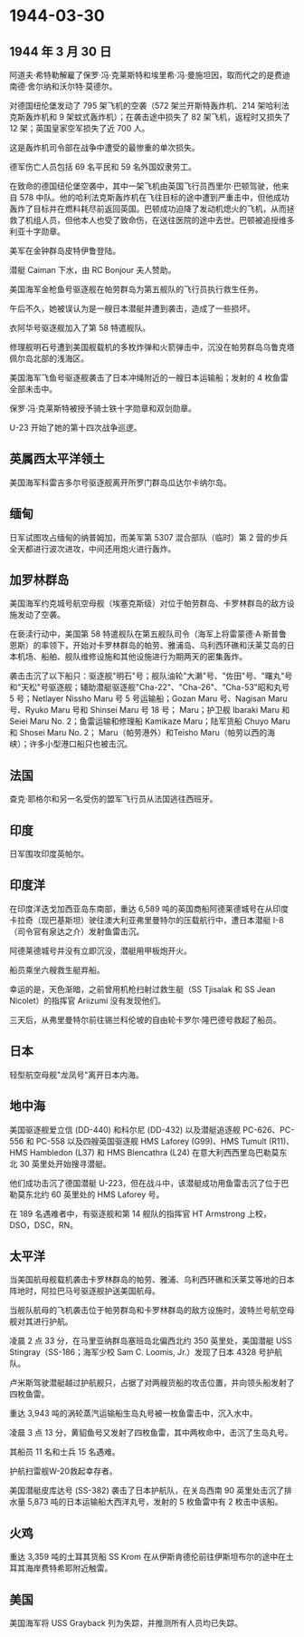 # 1944-03-30

## 1944 年 3 月 30 日

阿道夫·希特勒解雇了保罗·冯·克莱斯特和埃里希·冯·曼施坦因，取而代之的是费迪南德·舍尔纳和沃尔特·莫德尔。

对德国纽伦堡发动了 795 架飞机的空袭（572 架兰开斯特轰炸机、214
架哈利法克斯轰炸机和 9 架蚊式轰炸机）；在袭击途中损失了 82
架飞机，返程时又损失了 12 架；英国皇家空军损失了近 700 人。

这是轰炸机司令部在战争中遭受的最惨重的单次损失。

德军伤亡人员包括 69 名平民和 59 名外国奴隶劳工。

在致命的德国纽伦堡空袭中，其中一架飞机由英国飞行员西里尔·巴顿驾驶，他来自
578
中队。他的哈利法克斯轰炸机在飞往目标的途中遭到严重击中，但他成功轰炸了目标并在燃料耗尽前返回英国。巴顿成功迫降了发动机熄火的飞机，从而拯救了机组人员，但他本人也受了致命伤，在送往医院的途中去世。巴顿被追授维多利亚十字勋章。

美军在金钟群岛皮特伊鲁登陆。

潜艇 Caiman 下水，由 RC Bonjour 夫人赞助。

美国海军金枪鱼号驱逐舰在帕劳群岛为第五舰队的飞行员执行救生任务。

午后不久，她被误认为是一艘日本潜艇并遭到袭击，造成了一些损坏。

衣阿华号驱逐舰加入了第 58 特遣舰队。

修理舰明石号遭到美国舰载机的多枚炸弹和火箭弹击中，沉没在帕劳群岛乌鲁克塔佩尔岛北部的浅海区。

美国海军飞鱼号驱逐舰袭击了日本冲绳附近的一艘日本运输船；发射的 4
枚鱼雷全部未击中。

保罗·冯·克莱斯特被授予骑士铁十字勋章和双剑勋章。

U-23 开始了她的第十四次战争巡逻。

## 英属西太平洋领土

美国海军科雷吉多尔号驱逐舰离开所罗门群岛瓜达尔卡纳尔岛。

## 缅甸

日军试图攻占缅甸的纳普姆加，而美军第 5307 混合部队（临时）第 2
营的步兵全天都进行波次进攻，中间还用炮火进行轰炸。

## 加罗林群岛

美国海军约克城号航空母舰（埃塞克斯级）对位于帕劳群岛、卡罗林群岛的敌方设施发动了空袭。

在亵渎行动中，美国第 58
特遣舰队在第五舰队司令（海军上将雷蒙德·A·斯普鲁恩斯）的率领下，开始对卡罗林群岛的帕劳、雅浦岛、乌利西环礁和沃莱艾岛的日本机场、船舶、舰队维修设施和其他设施进行为期两天的密集轰炸。

袭击击沉了以下船只：驱逐舰"明石"号；舰队油轮"大濑"号、"佐田"号、"曙丸"号和"天松"号驱逐舰；辅助潜艇驱逐舰"Cha-22"、"Cha-26"、"Cha-53"昭和丸号
5 号；Netlayer Nissho Maru 号 5 号运输船；Gozan Maru 号、Nagisan Maru
号、Ryuko Maru 号和 Shinsei Maru 号 18 号； Maru；护卫舰 Ibaraki Maru 和
Seiei Maru No. 2；鱼雷运输和修理船 Kamikaze Maru；陆军货船 Chuyo Maru 和
Shosei Maru No. 2； Maru（帕劳港外）和Teisho
Maru（帕劳以西的海峡）；许多小型港口船只也被击沉。

## 法国

查克·耶格尔和另一名受伤的盟军飞行员从法国逃往西班牙。

## 印度

日军围攻印度英帕尔。

## 印度洋

在印度洋迭戈加西亚岛东南部，重达 6,589
吨的英国商船阿德莱德城号在从印度卡拉奇（现巴基斯坦）驶往澳大利亚弗里曼特尔的压载航行中，遭日本潜艇
I-8（司令官有泉达之介）发射鱼雷击沉。

阿德莱德城号并没有立即沉没，潜艇用甲板炮开火。

船员乘坐六艘救生艇弃船。

幸运的是，天色渐暗，之前曾用机枪扫射过救生艇（SS Tjisalak 和 SS Jean
Nicolet）的指挥官 Ariizumi 没有发现他们。

三天后，从弗里曼特尔前往锡兰科伦坡的自由轮卡罗尔·隆巴德号救起了船员。

## 日本

轻型航空母舰"龙凤号"离开日本内海。

## 地中海

美国驱逐舰爱立信 (DD-440) 和科尔尼 (DD-432) 以及潜艇追逐舰
PC-626、PC-556 和 PC-558 以及四艘英国驱逐舰 HMS Laforey (G99)、HMS
Tumult (R11)、HMS Hambledon (L37) 和 HMS Blencathra (L24)
在意大利西西里岛巴勒莫东北 30 英里处开始搜寻潜艇。

他们成功击沉了德国潜艇
U-223，但在战斗中，该潜艇成功用鱼雷击沉了位于巴勒莫东北约 60 英里处的
HMS Laforey 号。

在 189 名遇难者中，有驱逐舰和第 14 舰队的指挥官 HT Armstrong
上校，DSO，DSC，RN。

## 太平洋

当美国航母舰载机袭击卡罗林群岛的帕劳、雅浦、乌利西环礁和沃莱艾等地的日本阵地时，阿拉巴马号驱逐舰护送美国航母。

当舰队航母的飞机袭击位于帕劳群岛和卡罗林群岛的敌方设施时，波特兰号航空母舰对其进行护航。

凌晨 2 点 33 分，在马里亚纳群岛塞班岛北偏西北约 350 英里处，美国潜艇 USS
Stingray（SS-186；海军少校 Sam C. Loomis, Jr.）发现了日本 4328
号护航队。

卢米斯驾驶潜艇越过护航舰只，占据了对两艘货船的攻击位置，并向领头船发射了四枚鱼雷。

重达 3,943 吨的涡轮蒸汽运输船生岛丸号被一枚鱼雷击中，沉入水中。

凌晨 3 点 13
分，黄貂鱼号又发射了四枚鱼雷，其中两枚命中，击沉了生岛丸号。

其船员 11 名和士兵 15 名遇难。

护航扫雷舰W-20救起幸存者。

美国潜艇皮库达号 (SS-382) 袭击了日本护航队，在关岛西南 90
英里处击沉了排水量 5,873 吨的日本运输船大西洋丸号，发射的 5 枚鱼雷中有 2
枚击中该船。

## 火鸡

重达 3,359 吨的土耳其货船 SS Krom
在从伊斯肯德伦前往伊斯坦布尔的途中在土耳其海岸费特希耶附近触雷。

## 美国

美国海军将 USS Grayback 列为失踪，并推测所有人员均已失踪。

